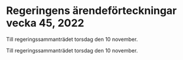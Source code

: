 # Regeringens ärendeförteckningar vecka 45, 2022

Till regeringssammanträdet torsdag den 10 november.

Till regeringssammanträdet torsdag den 10 november.
